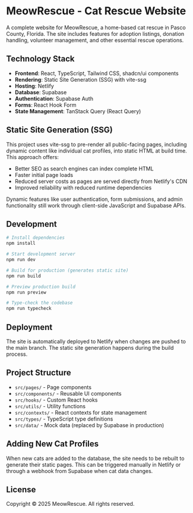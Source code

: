 
# MeowRescue - Cat Rescue Website

A complete website for MeowRescue, a home-based cat rescue in Pasco County, Florida. The site includes features for adoption listings, donation handling, volunteer management, and other essential rescue operations.

## Technology Stack

- **Frontend**: React, TypeScript, Tailwind CSS, shadcn/ui components
- **Rendering**: Static Site Generation (SSG) with vite-ssg
- **Hosting**: Netlify
- **Database**: Supabase
- **Authentication**: Supabase Auth
- **Forms**: React Hook Form
- **State Management**: TanStack Query (React Query)

## Static Site Generation (SSG)

This project uses vite-ssg to pre-render all public-facing pages, including dynamic content like individual cat profiles, into static HTML at build time. This approach offers:

- Better SEO as search engines can index complete HTML
- Faster initial page loads
- Reduced server costs as pages are served directly from Netlify's CDN
- Improved reliability with reduced runtime dependencies

Dynamic features like user authentication, form submissions, and admin functionality still work through client-side JavaScript and Supabase APIs.

## Development

```bash
# Install dependencies
npm install

# Start development server
npm run dev

# Build for production (generates static site)
npm run build

# Preview production build
npm run preview

# Type-check the codebase
npm run typecheck
```

## Deployment

The site is automatically deployed to Netlify when changes are pushed to the main branch. The static site generation happens during the build process.

## Project Structure

- `src/pages/` - Page components
- `src/components/` - Reusable UI components
- `src/hooks/` - Custom React hooks
- `src/utils/` - Utility functions
- `src/contexts/` - React contexts for state management
- `src/types/` - TypeScript type definitions
- `src/data/` - Mock data (replaced by Supabase in production)

## Adding New Cat Profiles

When new cats are added to the database, the site needs to be rebuilt to generate their static pages. This can be triggered manually in Netlify or through a webhook from Supabase when cat data changes.

## License

Copyright © 2025 MeowRescue. All rights reserved.
